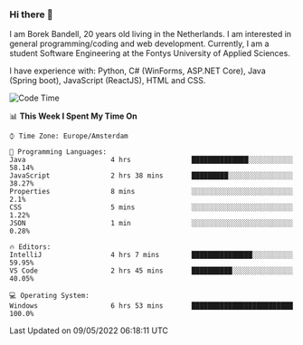 ### Hi there 👋

I am Borek Bandell, 20 years old living in the Netherlands. I am interested in general programming/coding and web development. Currently, I am a student Software Engineering at the Fontys University of Applied Sciences.

I have experience with: Python, C# (WinForms, ASP.NET Core), Java (Spring boot), JavaScript (ReactJS), HTML and CSS.

<!--START_SECTION:waka-->
![Code Time](http://img.shields.io/badge/Code%20Time-114%20hrs%2020%20mins-blue)

📊 **This Week I Spent My Time On** 

```text
⌚︎ Time Zone: Europe/Amsterdam

💬 Programming Languages: 
Java                     4 hrs               ██████████████░░░░░░░░░░░   58.14% 
JavaScript               2 hrs 38 mins       █████████░░░░░░░░░░░░░░░░   38.27% 
Properties               8 mins              ░░░░░░░░░░░░░░░░░░░░░░░░░   2.1% 
CSS                      5 mins              ░░░░░░░░░░░░░░░░░░░░░░░░░   1.22% 
JSON                     1 min               ░░░░░░░░░░░░░░░░░░░░░░░░░   0.28%

🔥 Editors: 
IntelliJ                 4 hrs 7 mins        ███████████████░░░░░░░░░░   59.95% 
VS Code                  2 hrs 45 mins       ██████████░░░░░░░░░░░░░░░   40.05%

💻 Operating System: 
Windows                  6 hrs 53 mins       █████████████████████████   100.0%

```


 Last Updated on 09/05/2022 06:18:11 UTC
<!--END_SECTION:waka-->

<!--**tcBorek2002/tcBorek2002** is a ✨ _special_ ✨ repository because its `README.md` (this file) appears on your GitHub profile.

Here are some ideas to get you started:

- 🔭 I’m currently working on ...
- 🌱 I’m currently learning ...
- 👯 I’m looking to collaborate on ...
- 🤔 I’m looking for help with ...
- 💬 Ask me about ...
- 📫 How to reach me: ...
- 😄 Pronouns: ...
- ⚡ Fun fact: ...
-->
